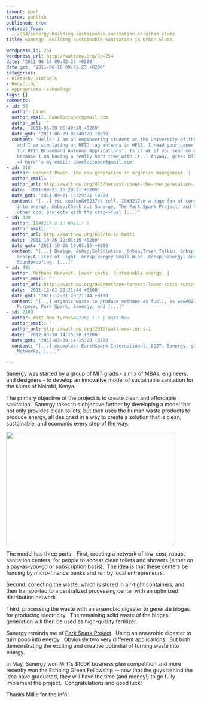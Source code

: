 ```yaml
---
layout: post
status: publish
published: true
redirect_from:
  - /254/sanergy-building-sustainable-sanitation-in-urban-slums
title: Sanergy. Building Sustainable Sanitation in Urban Slums.

wordpress_id: 254
wordpress_url: http://wattnow.org/?p=254
date: '2011-06-18 09:42:23 +0200'
date_gmt: '2011-06-18 09:42:23 +0200'
categories:
- Biotech/ Biofuels
- Recycling
- Appropriate Technology
tags: []
comments:
- id: 53
  author: Danel
  author_email: daneloctober@gmail.com
  author_url: ''
  date: '2011-06-29 06:48:28 +0200'
  date_gmt: '2011-06-29 06:48:28 +0200'
  content: 'Hello! I am an engineering student at the University of the Philippines
    and I am simulating an RFID tag antenna in HFSS. I read your paper on "GA Optimization
    for RFID Broadband Antenna Applications". Is it ok if you send me your email address
    because I am having a really hard time with it... Anyway, great blog! =D Thanks.
    =) here''s my email: daneloctober@gmail.com'
- id: 218
  author: Harvest Power. The new generation in organics management. |
  author_email: ''
  author_url: http://wattnow.org/473/harvest-power-the-new-generation-in-organics-management
  date: '2011-09-21 15:29:31 +0200'
  date_gmt: '2011-09-21 15:29:31 +0200'
  content: "[...] you couldn&#8217;t tell, I&#8217;m a huge fan of converting crap
    into energy. &nbsp;Check out Sanergy, The Park Spark Project, and Purpose Energy&nbsp;for
    other cool projects with the crap=>fuel [...]"
- id: 320
  author: I&#8217;m in Haiti! |
  author_email: ''
  author_url: http://wattnow.org/655/im-in-haiti
  date: '2011-10-26 19:01:16 +0200'
  date_gmt: '2011-10-26 19:01:16 +0200'
  content: "[...] Design. &nbsp;SolSolution. &nbsp;Trash Talkin. &nbsp;Harvest Power.
    &nbsp;A Liter of Light. &nbsp;Bergey Small Wind. &nbsp;Sanergy. &nbsp;Lingerie
    Soundproofing. [...]"
- id: 491
  author: Methane Harvest. Lower costs. Sustainable energy. |
  author_email: ''
  author_url: http://wattnow.org/920/methane-harvest-lower-costs-sustainable-energy
  date: '2011-12-01 20:21:44 +0100'
  date_gmt: '2011-12-01 20:21:44 +0100'
  content: "[...] organic waste to produce methane as fuel), as we&#8217;ve seen with
    Purpose, Park Spark, Sanergy, and [...]"
- id: 2109
  author: Watt Now turns&#8230; 1 ! | Watt Now
  author_email: ''
  author_url: http://wattnow.org/2010/watt-now-turns-1
  date: '2012-03-30 14:15:28 +0200'
  date_gmt: '2012-03-30 14:15:28 +0200'
  content: "[...] examples: EarthSpark International, BGET, Sanergy, sOccket, Simpa
    Networks, [...]"

---
```

<p><a href="http://saner.gy/">Sanergy</a> was started by a group of MIT grads - a mix of MBAs, engineers, and designers - to develop an innovative model of sustainable sanitation for the slums of Nairobi, Kenya.</p>
<p>The primary objective of the project is to create clean and affordable sanitation.&nbsp; Sanergy takes this objective further by developing a model that not only provides clean toilets, but then uses the human waste products to produce energy, all designed in a way to create a solution that is clean, sustainable, and economic every step of the way.</p>
<p><a href="http://saner.gy/project/"><img class="size-full wp-image-258 alignnone" title="sanergy" src="{{ 'assets/from-wordpress/uploads/2011/06/sanergy2.png' | relative_url }}" alt="" width="452" height="303" /></a></p>
<p>The model has three parts - First, creating a network of low-cost, robust sanitation centers, for people to access clean toilets and showers (either on a pay-as-you-go or subscription basis).&nbsp; The idea is that these centers be funding by micro-finance banks and run by local entrepreneurs.</p>
<p>Second, collecting the waste, which is stored in air-tight containers, and then transported to a centralized processing center with an optimized distribution network.</p>
<p>Third, processing the waste with an anaerobic digester to generate biogas for producing electricity.&nbsp; The remaining solid waste of the biogas generation will then be used as high-quality fertilizer.</p>
<p>Sanergy reminds me of&nbsp;<a title="The Power of Dog Poop" href="http://wattnow.org/79/the-power-of-dog-poop">Park Spark Project</a>.&nbsp; Using an anaerobic digester to turn poop into energy.&nbsp; Obviously two very different applications.&nbsp; But both demonstrating the exciting and creative potential of turning waste into energy.</p>
<p>In May, Sanergy won MIT's $100K business plan competition and more recently won the Echoing Green Fellowship -- now that the guys behind the idea have graduated, they will have the time (and money!) to go fully implement the project.&nbsp; Congratulations and good luck!</p>
<p>Thanks Millie for the info!</p>
